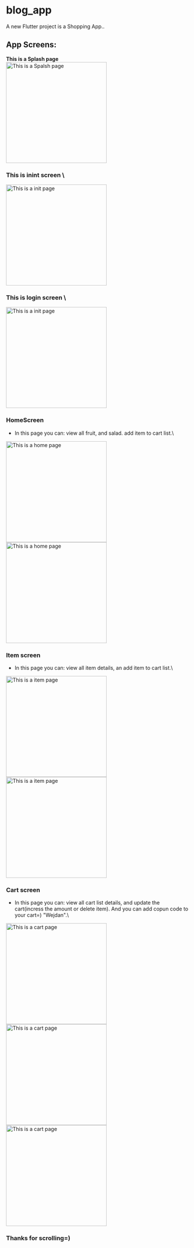 # blog_app

A new Flutter project is a Shopping App..

## App Screens:



**This is a Splash page**\
<img width="276" alt="This is a Spalsh page" src="/assets/Screens_for_Readme/Screen1.png">

### This is inint screen \
<img width="276" alt="This is a init page" src="/assets/Screens_for_Readme/Screen2.png">

### This is login screen \
<img width="276" alt="This is a init page" src="/assets/Screens_for_Readme/Screen3.png">

### HomeScreen
- In this page you can: view all fruit, and salad. add item to cart list.\
<img width="276" alt="This is a home page" src="/assets/Screens_for_Readme/Screen4.png">
<img width="276" alt="This is a home page" src="/assets/Screens_for_Readme/Screen5.png">

### Item screen

- In this page you can: view all item details, an add item to cart list.\
<img width="276" alt="This is a item page" src="/assets/Screens_for_Readme/Screen6.png">
<img width="276" alt="This is a item page" src="/assets/Screens_for_Readme/Screen7.png">

### Cart screen

- In this page you can: view all cart list details, and update the cart(incress the amount or delete item).
 And you can add copun code to your cart=) "Wejdan".\
 <img width="276" alt="This is a cart page" src="/assets/Screens_for_Readme/Screen8.png">
<img width="276" alt="This is a cart page" src="/assets/Screens_for_Readme/Screen9.png">
<img width="276" alt="This is a cart page" src="/assets/Screens_for_Readme/Screen10.png">

### Thanks for scrolling=)

